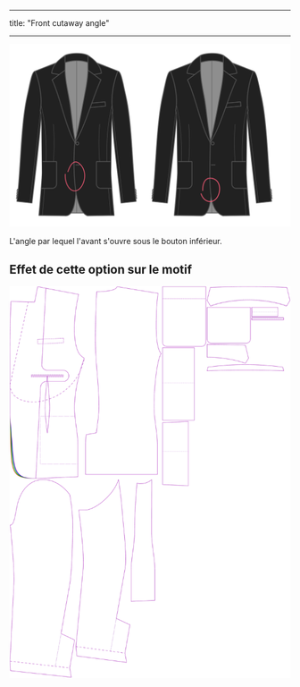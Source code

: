 - - -
title: "Front cutaway angle"
- - -

![Angle de coupe avant](frontcutawayangle.svg)

L'angle par lequel l'avant s'ouvre sous le bouton inférieur.

## Effet de cette option sur le motif

![Cette image montre l'effet de cette option en superposant plusieurs variantes qui ont une valeur différente pour cette option](jaeger_frontcutawayangle_sample.svg "Effet de cette option sur le modèle")
